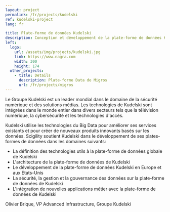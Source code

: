 ```yaml
---
layout: project
permalink: /fr/projects/kudelski
ref: kudelski-project
lang: fr

title: Plate-forme de données Kudelski
description: Conception et développement de la plate-forme de données Kudelski
left:
  logo:
    url: /assets/img/projects/kudelski.jpg
    link: https://www.nagra.com
    width: 300
    height: 174
  other_projects:
    - title: Details
      description: Plate-forme Data de Migros
      url: /fr/projects/migros
---
```


Le Groupe Kudelski est un leader mondial dans le domaine de la sécurité numérique et des solutions médias. Les technologies de Kudelski sont intégrées dans le monde entier dans divers secteurs tels que la télévision numérique, la cybersécurité et les technologies d'accès.

Kudelski utilise les technologies du Big Data pour améliorer ses services existants et pour créer de nouveaux produits innovants basés sur les données.
Scigility soutient Kudelski dans le développement de ses plates-formes de données dans les domaines suivants:

* La définition des technologies utils à la plate-forme de données globale de Kudelski
* L'architecture de la plate-forme de données de Kudelski
* Le développement de la plate-forme de données Kudelski en Europe et aux Etats-Unis
* La sécurité, la gestion et la gouvernance des données sur la plate-forme de données de Kudelski
* L'intégration de nouvelles applications métier avec la plate-forme de données de Kudelski

Olivier Brique, VP Advanced Infrastructure, Groupe Kudelski
